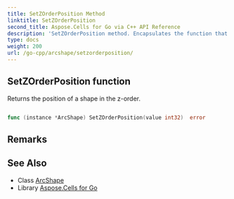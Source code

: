 ```yaml
---
title: SetZOrderPosition Method 
linktitle: SetZOrderPosition
second_title: Aspose.Cells for Go via C++ API Reference
description: 'SetZOrderPosition method. Encapsulates the function that represents setzorderposition in Go.'
type: docs
weight: 200
url: /go-cpp/arcshape/setzorderposition/
---
```


## SetZOrderPosition function

Returns the position of a shape in the z-order.

```go

func (instance *ArcShape) SetZOrderPosition(value int32)  error

```

## Remarks


## See Also

* Class [ArcShape](../)
* Library [Aspose.Cells for Go](../../)
